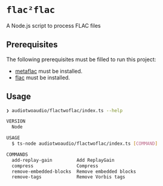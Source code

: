 # `flac²flac`

A Node.js script to process FLAC files

## Prerequisites

The following prerequisites must be filled to run this project:

- [metaflac](https://xiph.org/flac/documentation_tools_metaflac.html) must be installed.
- [flac](https://xiph.org/flac/documentation_tools_flac.html) must be installed.

## Usage

```sh
❯ audiotwoaudio/flactwoflac/index.ts --help

VERSION
  Node

USAGE
  $ ts-node audiotwoaudio/flactwoflac/index.ts [COMMAND]

COMMANDS
  add-replay-gain         Add ReplayGain
  compress                Compress
  remove-embedded-blocks  Remove embedded blocks
  remove-tags             Remove Vorbis tags
```
